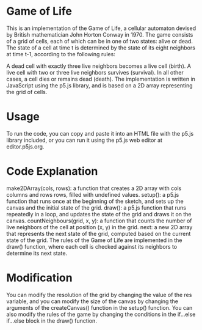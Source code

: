 # Game of Life

This is an implementation of the Game of Life, a cellular automaton devised by British mathematician John Horton Conway in 1970. The game consists of a grid of cells, each of which can be in one of two states: alive or dead. The state of a cell at time t is determined by the state of its eight neighbors at time t-1, according to the following rules:

A dead cell with exactly three live neighbors becomes a live cell (birth).
A live cell with two or three live neighbors survives (survival).
In all other cases, a cell dies or remains dead (death).
The implementation is written in JavaScript using the p5.js library, and is based on a 2D array representing the grid of cells.

# Usage

To run the code, you can copy and paste it into an HTML file with the p5.js library included, or you can run it using the p5.js web editor at editor.p5js.org.

# Code Explanation

make2DArray(cols, rows): a function that creates a 2D array with cols columns and rows rows, filled with undefined values.
setup(): a p5.js function that runs once at the beginning of the sketch, and sets up the canvas and the initial state of the grid.
draw(): a p5.js function that runs repeatedly in a loop, and updates the state of the grid and draws it on the canvas.
countNeighbours(grid, x, y): a function that counts the number of live neighbors of the cell at position (x, y) in the grid.
next: a new 2D array that represents the next state of the grid, computed based on the current state of the grid.
The rules of the Game of Life are implemented in the draw() function, where each cell is checked against its neighbors to determine its next state.

# Modification

You can modify the resolution of the grid by changing the value of the res variable, and you can modify the size of the canvas by changing the arguments of the createCanvas() function in the setup() function. You can also modify the rules of the game by changing the conditions in the if...else if...else block in the draw() function.
